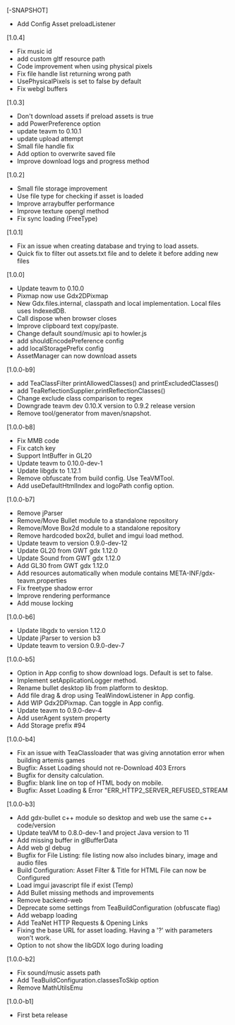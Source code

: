 [-SNAPSHOT]
- Add Config Asset preloadListener

[1.0.4]
- Fix music id
- add custom gltf resource path
- Code improvement when using physical pixels
- Fix file handle list returning wrong path
- UsePhysicalPixels is set to false by default
- Fix webgl buffers

[1.0.3]
- Don't download assets if preload assets is true
- add PowerPreference option
- update teavm to 0.10.1
- update upload attempt
- Small file handle fix
- Add option to overwrite saved file
- Improve download logs and progress method

[1.0.2]
- Small file storage improvement
- Use file type for checking if asset is loaded
- Improve arraybuffer performance
- Improve texture opengl method
- Fix sync loading (FreeType)

[1.0.1]
- Fix an issue when creating database and trying to load assets.
- Quick fix to filter out assets.txt file and to delete it before adding new files

[1.0.0]
- Update teavm to 0.10.0
- Pixmap now use Gdx2DPixmap
- New Gdx.files.internal, classpath and local implementation. Local files uses IndexedDB.  
- Call dispose when browser closes
- Improve clipboard text copy/paste.
- Change default sound/music api to howler.js
- add shouldEncodePreference config
- add localStoragePrefix config
- AssetManager can now download assets

[1.0.0-b9]
- add TeaClassFilter printAllowedClasses() and printExcludedClasses()
- add TeaReflectionSupplier.printReflectionClasses()
- Change exclude class comparison to regex
- Downgrade teavm dev 0.10.X version to 0.9.2 release version
- Remove tool/generator from maven/snapshot.

[1.0.0-b8]
- Fix MMB code
- Fix catch key
- Support IntBuffer in GL20
- Update teavm to 0.10.0-dev-1
- Update libgdx to 1.12.1
- Remove obfuscate from build config. Use TeaVMTool.
- Add useDefaultHtmlIndex and logoPath config option.

[1.0.0-b7]
- Remove jParser
- Remove/Move Bullet module to a standalone repository
- Remove/Move Box2d module to a standalone repository
- Remove hardcoded box2d, bullet and imgui load method.
- Update teavm to version 0.9.0-dev-12
- Update GL20 from GWT gdx 1.12.0
- Update Sound from GWT gdx 1.12.0
- Add GL30 from GWT gdx 1.12.0
- Add resources automatically when module contains META-INF/gdx-teavm.properties
- Fix freetype shadow error
- Improve rendering performance
- Add mouse locking

[1.0.0-b6]
- Update libgdx to version 1.12.0
- Update jParser to version b3
- Update teavm to version 0.9.0-dev-7

[1.0.0-b5]
- Option in App config to show download logs. Default is set to false.
- Implement setApplicationLogger method.
- Rename bullet desktop lib from platform to desktop.
- Add file drag & drop using TeaWindowListener in App config.
- Add WIP Gdx2DPixmap. Can toggle in App config.
- Update teavm to 0.9.0-dev-4
- Add userAgent system property
- Add Storage prefix #94

[1.0.0-b4]
- Fix an issue with TeaClassloader that was giving annotation error when building artemis games
- Bugfix: Asset Loading should not re-Download 403 Errors
- Bugfix for density calculation.
- Bugfix: blank line on top of HTML body on mobile.
- Bugfix: Asset Loading & Error "ERR_HTTP2_SERVER_REFUSED_STREAM

[1.0.0-b3]
- Add gdx-bullet c++ module so desktop and web use the same c++ code/version
- Update teaVM to 0.8.0-dev-1 and project Java version to 11
- Add missing buffer in glBufferData
- Add web gl debug
- Bugfix for File Listing: file listing now also includes binary, image and audio files
- Build Configuration: Asset Filter & Title for HTML File can now be Configured
- Load imgui javascript file if exist (Temp)
- Add Bullet missing methods and improvements
- Remove backend-web
- Deprecate some settings from TeaBuildConfiguration (obfuscate flag)
- Add webapp loading
- Add TeaNet HTTP Requests & Opening Links
- Fixing the base URL for asset loading. Having a '?' with parameters won't work.
- Option to not show the libGDX logo during loading

[1.0.0-b2]
- Fix sound/music assets path
- Add TeaBuildConfiguration.classesToSkip option
- Remove MathUtilsEmu

[1.0.0-b1]
- First beta release